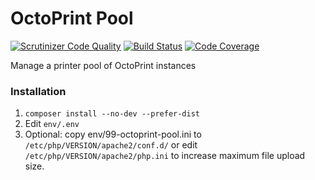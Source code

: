 # OctoPrint Pool

[![Scrutinizer Code Quality](https://scrutinizer-ci.com/g/battis/OctoPrint-Pool/badges/quality-score.png?b=master)](https://scrutinizer-ci.com/g/battis/OctoPrint-Pool/?branch=master)
[![Build Status](https://scrutinizer-ci.com/g/battis/OctoPrint-Pool/badges/build.png?b=master)](https://scrutinizer-ci.com/g/battis/OctoPrint-Pool/build-status/master)
[![Code Coverage](https://scrutinizer-ci.com/g/battis/OctoPrint-Pool/badges/coverage.png?b=master)](https://scrutinizer-ci.com/g/battis/OctoPrint-Pool/?branch=master)

Manage a printer pool of OctoPrint instances

### Installation

  1. `composer install --no-dev --prefer-dist`
  2. Edit `env/.env`
  3. Optional: copy env/99-octoprint-pool.ini to `/etc/php/VERSION/apache2/conf.d/` or edit `/etc/php/VERSION/apache2/php.ini` to increase maximum file upload size.
